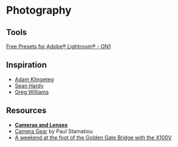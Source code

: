 # Photography

## Tools

[Free Presets for Adobe® Lightroom® - ON1](https://www.on1.com/free/lightroom-presets/)

## Inspiration

- [Adam Klingeteg](http://www.adamklingeteg.com/)
- [Sean Hardy](https://www.hardycc.co.uk/)
- [Greg Williams](https://en.wikipedia.org/wiki/Greg_Williams_(photographer))

## Resources

- [**Cameras and Lenses**](https://ciechanow.ski/cameras-and-lenses/)
- [Camera Gear](https://paulstamatiou.com/photos/gear/) by Paul Stamatiou
- [A weekend at the foot of the Golden Gate Bridge with the X100V](https://www.arun.is/blog/cavallo-point/)
